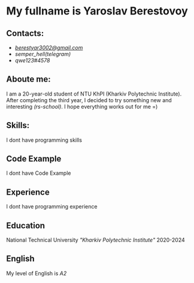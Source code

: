 # My fullname is Yaroslav Berestovoy
## Contacts:
* *berestyar3002@gmail.com*
* *semper_hell(telegram)*  
* *qwe123#4578*
## Aboute me:
I am a 20-year-old student of NTU KhPI (Kharkiv Polytechnic Institute). After completing the third year, I decided to try something new and interesting *(rs-school)*. I hope everything works out for me =)
## Skills: 
I dont have programming skills 
## Code Example
I dont have Code Example 
## Experience
I dont have programming experience
## Education
National Technical University *"Kharkiv Polytechnic Institute"* 2020-2024
## English
My level of English is *A2*